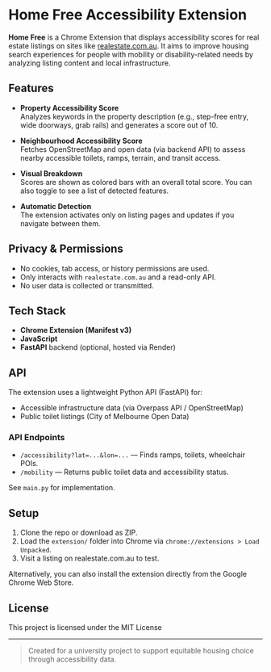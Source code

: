 # Home Free Accessibility Extension

**Home Free** is a Chrome Extension that displays accessibility scores for real estate listings on sites like [realestate.com.au](https://www.realestate.com.au). It aims to improve housing search experiences for people with mobility or disability-related needs by analyzing listing content and local infrastructure.

## Features

- **Property Accessibility Score**  
  Analyzes keywords in the property description (e.g., step-free entry, wide doorways, grab rails) and generates a score out of 10.

- **Neighbourhood Accessibility Score**  
  Fetches OpenStreetMap and open data (via backend API) to assess nearby accessible toilets, ramps, terrain, and transit access.

- **Visual Breakdown**  
  Scores are shown as colored bars with an overall total score. You can also toggle to see a list of detected features.

- **Automatic Detection**  
  The extension activates only on listing pages and updates if you navigate between them.

## Privacy & Permissions

- No cookies, tab access, or history permissions are used.
- Only interacts with `realestate.com.au` and a read-only API.
- No user data is collected or transmitted.

## Tech Stack

- **Chrome Extension (Manifest v3)**
- **JavaScript**
- **FastAPI** backend (optional, hosted via Render)

## API

The extension uses a lightweight Python API (FastAPI) for:
- Accessible infrastructure data (via Overpass API / OpenStreetMap)
- Public toilet listings (City of Melbourne Open Data)

### API Endpoints

- `/accessibility?lat=...&lon=...` — Finds ramps, toilets, wheelchair POIs.
- `/mobility` — Returns public toilet data and accessibility status.

See `main.py` for implementation.

## Setup

1. Clone the repo or download as ZIP.
2. Load the `extension/` folder into Chrome via `chrome://extensions > Load Unpacked`.
3. Visit a listing on realestate.com.au to test.

Alternatively, you can also install the extension directly from the Google Chrome Web Store.

## License

This project is licensed under the MIT License

---

> Created for a university project to support equitable housing choice through accessibility data.
